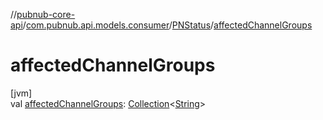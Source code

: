 //[pubnub-core-api](../../../index.md)/[com.pubnub.api.models.consumer](../index.md)/[PNStatus](index.md)/[affectedChannelGroups](affected-channel-groups.md)

# affectedChannelGroups

[jvm]\
val [affectedChannelGroups](affected-channel-groups.md): [Collection](https://kotlinlang.org/api/latest/jvm/stdlib/kotlin.collections/-collection/index.html)&lt;[String](https://kotlinlang.org/api/latest/jvm/stdlib/kotlin/-string/index.html)&gt;

